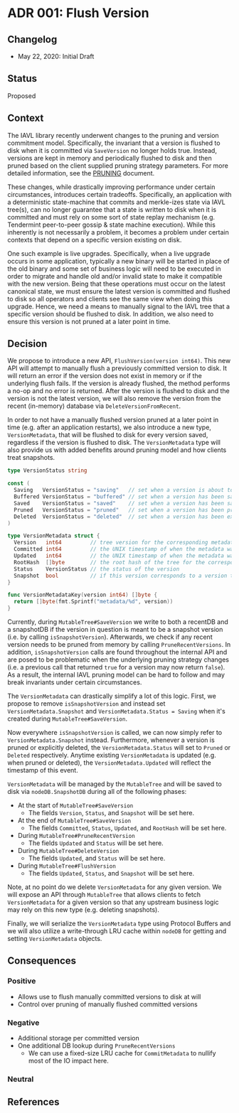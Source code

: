 # ADR 001: Flush Version

## Changelog

- May 22, 2020: Initial Draft

## Status

Proposed

## Context

The IAVL library recently underwent changes to the pruning and version commitment model. Specifically,
the invariant that a version is flushed to disk when it is committed via `SaveVersion` no longer holds
true. Instead, versions are kept in memory and periodically flushed to disk and then pruned based on
the client supplied pruning strategy parameters. For more detailed information, see the
[PRUNING](../tree/PRUNING.md) document.

These changes, while drastically improving performance under certain circumstances, introduces certain
tradeoffs. Specifically, an application with a deterministic state-machine that commits and merkle-izes
state via IAVL tree(s), can no longer guarantee that a state is written to disk when it is committed
and must rely on some sort of state replay mechanism (e.g. Tendermint peer-to-peer gossip & state machine execution).
While this inherently is not necessarily a problem, it becomes a problem under certain contexts that
depend on a specific version existing on disk.

One such example is live upgrades. Specifically, when a live upgrade occurs in some application, typically
a new binary will be started in place of the old binary and some set of business logic will need to
be executed in order to migrate and handle old and/or invalid state to make it compatible with the
new version. Being that these operations must occur on the latest canonical state, we must ensure the
latest version is committed and flushed to disk so all operators and clients see the same view when
doing this upgrade. Hence, we need a means to manually signal to the IAVL tree that a specific
version should be flushed to disk. In addition, we also need to ensure this version is not pruned at
a later point in time.

## Decision

We propose to introduce a new API, `FlushVersion(version int64)`. This new API will attempt to manually
flush a previously committed version to disk. It will return an error if the version does not exist
in memory or if the underlying flush fails. If the version is already flushed, the method performs a
no-op and no error is returned. After the version is flushed to disk and the version is not the latest
version, we will also remove the version from the recent (in-memory) database via `DeleteVersionFromRecent`.

In order to not have a manually flushed version pruned at a later point in time
(e.g. after an application restarts), we also introduce a new type, `VersionMetadata`, that will be
flushed to disk for every version saved, regardless if the version is flushed to disk. The `VersionMetadata`
type will also provide us with added benefits around pruning model and how clients treat snapshots.

```go
type VersionStatus string

const (
  Saving   VersionStatus = "saving"   // set when a version is about to be saved
  Buffered VersionStatus = "buffered" // set when a version has been saved to volatile storage
  Saved    VersionStatus = "saved"    // set when a version has been saved to disk
  Pruned   VersionStatus = "pruned"   // set when a version has been pruned
  Deleted  VersionStatus = "deleted"  // set when a version has been explicitly deleted
)

type VersionMetadata struct {
  Version   int64         // tree version for the corresponding metadata
  Committed int64         // the UNIX timestamp of when the metadata was committed to disk
  Updated   int64         // the UNIX timestamp of when the metadata was updated (see VersionStatus)
  RootHash  []byte        // the root hash of the tree for the corresponding metadata
  Status    VersionStatus // the status of the version
  Snapshot  bool          // if this version corresponds to a version that is flushed to disk
}

func VersionMetadataKey(version int64) []byte {
  return []byte(fmt.Sprintf("metadata/%d", version))
}
```

Currently, during `MutableTree#SaveVersion` we write to both a recentDB and a snapshotDB if the
version in question is meant to be a snapshot version (i.e. by calling `isSnapshotVersion`). Afterwards,
we check if any recent version needs to be pruned from memory by calling `PruneRecentVersions`.
In addition, `isSnapshotVersion` calls are found throughout the internal API and are posed to be
problematic when the underlying pruning strategy changes
(i.e. a previous call that returned `true` for a version may now return `false`). As a result, the
internal IAVL pruning model can be hard to follow and may break invariants under certain circumstances.

The `VersionMetadata` can drastically simplify a lot of this logic. First, we propose to remove
`isSnapshotVersion` and instead set `VersionMetadata.Snapshot` and `VersionMetadata.Status = Saving`
when it's created during `MutableTree#SaveVersion`.

Now everywhere `isSnapshotVersion` is called, we can now simply refer to `VersionMetadata.Snapshot`
instead. Furthermore, whenever a version is pruned or explicitly deleted, the `VersionMetadata.Status`
will set to `Pruned` or `Deleted` respectively. Anytime existing `VersionMetadata` is updated
(e.g. when pruned or deleted), the `VersionMetadata.Updated` will reflect the timestamp of this event.

`VersionMetadata` will be managed by the `MutableTree` and will be saved to disk via `nodeDB.SnapshotDB`
during all of the following phases:

- At the start of `MutableTree#SaveVersion`
  - The fields `Version`, `Status`, and `Snapshot` will be set here.
- At the end of `MutableTree#SaveVersion`
  - The fields `Committed`, `Status`, `Updated`, and `RootHash` will be set here.
- During `MutableTree#PruneRecentVersion`
  - The fields `Updated` and `Status` will be set here.
- During `MutableTree#DeleteVersion`
  - The fields `Updated`, and `Status` will be set here.
- During `MutableTree#FlushVersion`
  - The fields `Updated`, `Status`, and `Snapshot` will be set here.

Note, at no point do we delete `VersionMetadata` for any given version. We will expose an API through
`MutableTree` that allows clients to fetch `VersionMetadata` for a given version so that any upstream
business logic may rely on this new type (e.g. deleting snapshots).

Finally, we will serialize the `VersionMetadata` type using Protocol Buffers and we will also utilize
a write-through LRU cache within `nodeDB` for getting and setting `VersionMetadata` objects.

## Consequences

### Positive

- Allows use to flush manually committed versions to disk at will
- Control over pruning of manually flushed committed versions

### Negative

- Additional storage per committed version
- One additional DB lookup during `PruneRecentVersions`
  - We can use a fixed-size LRU cache for `CommitMetadata` to nullify most of the
  IO impact here.

### Neutral

## References
